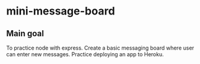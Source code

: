 # mini-message-board

## Main goal
To practice node with express. Create a basic messaging board where user can enter new messages. Practice deploying an app to Heroku.
